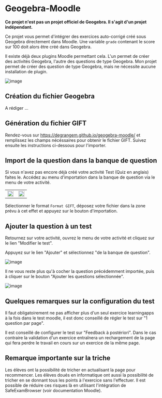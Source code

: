 # Geogebra-Moodle

**Ce projet n'est pas un projet officiel de Geogebra. Il s'agit d'un projet indépendant.**

Ce projet vous permet d'intégrer des exercices auto-corrigé créé sous Geogebra directement dans Moodle. Une variable `grade` contenant le score sur 100 doit alors être créé dans Geogebra. 

Il existe déjà deux plugins Moodle permettant cela. L'un permet de créer des activités Geogebra, l'autre des questions de type Geogebra. Mon projet permet de créer des question de type Geogebra, mais ne nécessite aucune installation de plugin.

![image](https://user-images.githubusercontent.com/53106394/212564487-b0396499-a03c-485c-9042-95ffd15e2106.png)

## Création du fichier Geogebra

A rédiger ...

## Génération du fichier GIFT

Rendez-vous sur https://degrangem.github.io/geogebra-moodle/ et remplissez les champs nécéssaires pour obtenir le fichier GIFT.
Suivez ensuite les instructions ci-dessous pour l'importer.

## Import de la question dans la banque de question

Si vous n'avez pas encore déjà créé votre activité Test (Quiz en anglais) faites le.
Accédez au menu d'importation dans la banque de question via le menu de votre activité. 

<table><tr>
<td><img src="https://user-images.githubusercontent.com/53106394/155229742-27eaae9c-48e0-495a-84c5-7df740914796.png" width="100%" /></td>
<td><img src="https://user-images.githubusercontent.com/53106394/155229764-400df559-8af3-4ebf-adae-22d9fb4f3585.png" width="100%" /></td>
</tr></table>

Sélectionner le format  `Format GIFT`, déposez votre fichier dans la zone prévu à cet effet et appuyez sur le bouton d'importation.

## Ajouter la question à un test

Retournez sur votre activité, ouvrez le menu de votre activité et cliquez sur le lien "Modifier le test".

Appuyez sur le lien "Ajouter" et sélectionnez "de la banque de question".

![image](https://user-images.githubusercontent.com/53106394/155230688-fe9fabf4-00d8-4ea8-b8bb-053b50db99a4.png)

Il ne vous reste plus qu'à cocher la question précédemment importée, puis à cliquer sur le bouton "Ajouter les questions sélectionnée".

![image](https://user-images.githubusercontent.com/53106394/155233063-d9bdf5a1-39dd-4b68-bf3a-6e4546f5ab7b.png)

## Quelques remarques sur la configuration du test

Il faut obligatoirement ne pas afficher plus d'un seul exercice learningapps à la fois dans le test moodle, il est donc conseillé de régler le test sur "1 question par page".

Il est conseillé de configurer le test sur "Feedback à postériori". Dans le cas contraire la validation d'un exercice entraînera un rechargement de la page qui fera perdre le travail en cours sur un exercice de la même page.

## Remarque importante sur la triche

Les élèves ont la possibilité de tricher en actualisant la page pour recommencer.
Les élèves doués en informatique ont aussi la possibilité de tricher en se donnant tous les points à l'exercice sans l'effectuer.
Il est possible de réduire ces risques là en utilisant l'intégration de SafeExamBrowser (voir documentation Moodle).
